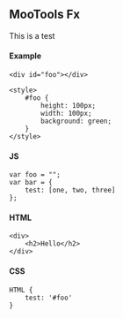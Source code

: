 MooTools Fx
-----------

This is a test

#### Example

	<div id="foo"></div>
		
	<style>
		#foo {
			height: 100px;
			width: 100px;
			background: green;
		}
	</style>
	
#### JS
	
	var foo = "";
	var bar = {
		test: [one, two, three]
	};

#### HTML

	<div>
		<h2>Hello</h2>
	</div>

#### CSS

	HTML {
		test: '#foo'
	}